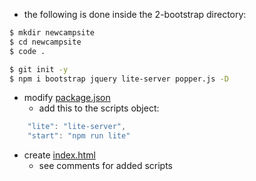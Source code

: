 - the following is done inside the 2-bootstrap directory:

```bash
$ mkdir newcampsite
$ cd newcampsite
$ code .
```

```bash
$ git init -y
$ npm i bootstrap jquery lite-server popper.js -D
```


- modify [package.json](package.json)
  - add this to the scripts object:

```javascript
    "lite": "lite-server",
    "start": "npm run lite"
```

- create [index.html](index.html)
  - see comments for added scripts